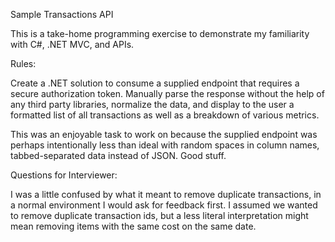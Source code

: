 Sample Transactions API

This is a take-home programming exercise to demonstrate my familiarity with C#, .NET MVC, and APIs.

Rules:

Create a .NET solution to consume a supplied endpoint that requires a secure authorization token. Manually parse the response without the help of any third party libraries, normalize the data, and display to the user a formatted list of all transactions as well
as a breakdown of various metrics.

This was an enjoyable task to work on because the supplied endpoint was perhaps intentionally less than ideal with random spaces in column names, tabbed-separated data instead of JSON. Good stuff.


Questions for Interviewer:

I was a little confused by what it meant to remove duplicate transactions, in a normal environment I would ask for feedback first. I assumed we wanted to remove duplicate transaction ids, but a less literal interpretation might mean removing 
items with the same cost on the same date.
